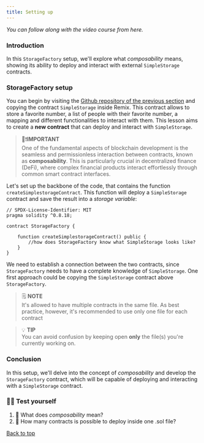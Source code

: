 ```yaml
---
title: Setting up
---
```


_You can follow along with the video course from here._

<a name="top"></a>

### Introduction

In this `StorageFactory` setup, we'll explore what _composability_ means, showing its ability to deploy and interact with external `SimpleStorage` contracts.

### StorageFactory setup

You can begin by visiting the [Github repository of the previous section](https://github.com/cyfrin/remix-simple-storage-f23) and copying the contract `SimpleStorage` inside Remix.
This contract allows to store a favorite number, a list of people with their favorite number, a mapping and different functionalities to interact with them.
This lesson aims to create a **new contract** that can deploy and interact with `SimpleStorage`.

> 👀❗**IMPORTANT** <br>
> One of the fundamental aspects of blockchain development is the seamless and permissionless interaction between contracts, known as **composability**. This is particularly crucial in decentralized finance (DeFi), where complex financial products interact effortlessly through common smart contract interfaces.

Let's set up the backbone of the code, that contains the function `createSimplestorageContract`. This function will deploy a `SimpleStorage` contract and save the result into a _storage variable_:

```solidity
// SPDX-License-Identifier: MIT
pragma solidity ^0.8.18;

contract StorageFactory {

    function createSimplestorageContract() public {
        //how does StorageFactory know what SimpleStorage looks like?
    }
}
```

We need to establish a connection between the two contracts, since `StorageFactory` needs to have a complete knowledge of `SimpleStorage`. One first approach could be copying the `SimpleStorage` contract above `StorageFactory`.

> 🗒️ **NOTE** <br>
> It's allowed to have multiple contracts in the same file. As best practice, however, it's recommended to use only one file for each contract

> 💡 **TIP** <br>
> You can avoid confusion by keeping open **only** the file(s) you're currently working on.

### Conclusion

In this setup, we'll delve into the concept of _composability_ and develop the `StorageFactory` contract, which will be capable of deploying and interacting with a `SimpleStorage` contract.

### 🧑‍💻 Test yourself

1. 📕 What does _composability_ mean?
2. 📕 How many contracts is possible to deploy inside one .sol file?

[Back to top](#top)
